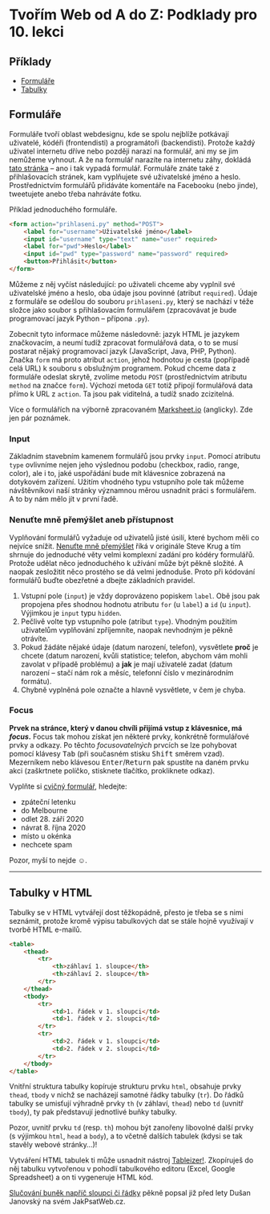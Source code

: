 # Tvořím Web od A do Z: Podklady pro 10. lekci

## Příklady

- [Formuláře](priklady/01-formulare)
- [Tabulky](priklady/02-tabulky)

## Formuláře

Formuláře tvoří oblast webdesignu, kde se spolu nejblíže potkávají uživatelé, kódéři (frontendisti) a programátoři (backendisti). Protože každý uživatel internetu dříve nebo později narazí na formulář, ani my se jim nemůžeme vyhnout. A že na formulář narazíte na internetu záhy, dokládá [tato stránka](https://google.cz) – ano i tak vypadá formulář. Formuláře znáte také z přihlašovacích stránek, kam vyplňujete své uživatelské jméno a heslo. Prostřednictvím formulářů přidáváte komentáře na Facebooku (nebo jinde), tweetujete anebo třeba nahráváte fotku.

Příklad jednoduchého formuláře.

```html
<form action="prihlaseni.py" method="POST">
    <label for="username">Uživatelské jméno</label>
    <input id="username" type="text" name="user" required>
    <label for="pwd">Heslo</label>
    <input id="pwd" type="password" name="password" required>
    <button>Přihlásit</button>
</form>
```

Můžeme z něj vyčíst následující: po uživateli chceme aby vyplnil své uživatelské jméno a heslo, oba údaje jsou povinné (atribut `required`). Údaje z formuláře se odešlou do souboru `prihlaseni.py`, který se nachází v téže složce jako soubor s přihlašovacím formulářem (zpracovávat je bude programovací jazyk Python – přípona `.py`).

Zobecnit tyto informace můžeme následovně: jazyk HTML je jazykem značkovacím, a neumí tudíž zpracovat formulářová data, o to se musí postarat nějaký programovací jazyk (JavaScript, Java, PHP, Python). Značka `form` má proto atribut `action`, jehož hodnotou je cesta (popřípadě celá URL) k souboru s obslužným programem. Pokud chceme data z formuláře odeslat skrytě, zvolíme metodu `POST` (prostřednictvím atributu `method` na značce `form`). Výchozí metoda `GET` totiž připojí formulářová data přímo k URL z `action`. Ta jsou pak viditelná, a tudíž snado zcizitelná.

Více o formulářích na výborně zpracovaném [Marksheet.io](https://marksheet.io/html-forms.html) (anglicky). Zde jen pár poznámek.

### Input

Základním stavebním kamenem formulářů jsou prvky `input`. Pomocí atributu `type` ovlivníme nejen jeho výslednou podobu (checkbox, radio, range, color), ale i to, jaké uspořádání bude mít klávesnice zobrazená na dotykovém zařízení. Užitím vhodného typu vstupního pole tak můžeme návštěvníkovi naší stránky významnou měrou usnadnit práci s formulářem. A to by nám mělo jít v první řadě.

### Nenuťte mně přemýšlet aneb přístupnost

Vyplňování formulářů vyžaduje od uživatelů jisté úsilí, které bychom měli co nejvíce snížit. [Nenuťte mně přemýšlet](https://www.knihydobrovsky.cz/kniha/nenutte-uzivatele-premyslet-85047) říká v originále Steve Krug a tím shrnuje do jednoduché věty velmi komplexní zadání pro kódéry formulářů. Protože udělat něco jednoduchého k užívání může být pěkně složité. A naopak zesložitit něco prostého se dá velmi jednoduše. Proto při kódování formulářů buďte obezřetné a dbejte základních pravidel.

1. Vstupní pole (`input`) je vždy doprovázeno popiskem `label`. Obě jsou pak propojena přes shodnou hodnotu atributu `for` (u `label`) a `id` (u `input`). Výjimkou je `input` typu `hidden`.
2. Pečlivě volte typ vstupního pole (atribut `type`). Vhodným použitím uživatelům vyplňování zpříjemníte, naopak nevhodným je pěkně otrávíte.
3. Pokud žádáte nějaké údaje (datum narození, telefon), vysvětlete **proč** je chcete (datum narození, kvůli statistice; telefon, abychom vám mohli zavolat v případě problému) a **jak** je mají uživatelé zadat (datum narození – stačí nám rok a měsíc, telefonní číslo v mezinárodním formátu).
4. Chybně vyplněná pole označte a hlavně vysvětlete, v čem je chyba.

### Focus

**Prvek na stránce, který v danou chvíli přijímá vstup z klávesnice, má _focus_.** Focus tak mohou získat jen některé prvky, konkrétně formulářové prvky a odkazy. Po těchto _focusovatelných_ prvcích se lze pohybovat pomocí klávesy <kbd>Tab</kbd> (při současném stisku <kbd>Shift</kbd> směrem vzad). Mezerníkem nebo klávesou <kbd>Enter</kbd>/<kbd>Return</kbd> pak spustíte na daném prvku akci (zaškrtnete políčko, stisknete tlačítko, prokliknete odkaz).

Vyplňte si [cvičný formulář](http://udacity.github.io/ud891/lesson2-focus/01-basic-form/), hledejte:

- zpáteční letenku
- do Melbourne
- odlet 28. září 2020
- návrat 8. října 2020
- místo u okénka
- nechcete spam

Pozor, myší to nejde ☺.

---

## Tabulky v HTML

Tabulky se v HTML vytvářejí dost těžkopádně, přesto je třeba se s nimi seznámit, protože kromě výpisu tabulkových dat se stále hojně využívají v tvorbě HTML e-mailů.

```html
<table>
    <thead>
        <tr>
            <th>záhlaví 1. sloupce</th>
            <th>záhlaví 2. sloupce</th>
        </tr>
    </thead>
    <tbody>
        <tr>
            <td>1. řádek v 1. sloupci</td>
            <td>1. řádek v 2. sloupci</td>
        </tr>
        <tr>
            <td>2. řádek v 1. sloupci</td>
            <td>2. řádek v 2. sloupci</td>
        </tr>
    </tbody>
</table>
```

Vnitřní struktura tabulky kopíruje strukturu prvku `html`, obsahuje prvky `thead`, `tbody` v nichž se nacházejí samotné řádky tabulky (`tr`). Do řádků tabulky se umisťují výhradně prvky `th` (v záhlaví, `thead`) nebo `td` (uvnitř `tbody`), ty pak představují jednotlivé buňky tabulky.

Pozor, uvnitř prvku `td` (resp. `th`) mohou být zanořeny libovolné další prvky (s výjimkou `html`, `head` a `body`), a to včetně dalších tabulek (kdysi se tak stavěly webové stránky…)!

Vytváření HTML tabulek ti může usnadnit nástroj [Tableizer!](https://tableizer.journalistopia.com/tableizer.php). Zkopíruješ do něj tabulku vytvořenou v pohodlí tabulkového editoru (Excel, Google Spreadsheet) a on ti vygeneruje HTML kód.

[Slučování buněk napříč sloupci či řádky](https://www.jakpsatweb.cz/tabulky.html#spojovani) pěkně popsal již před lety Dušan Janovský na svém JakPsatWeb.cz.